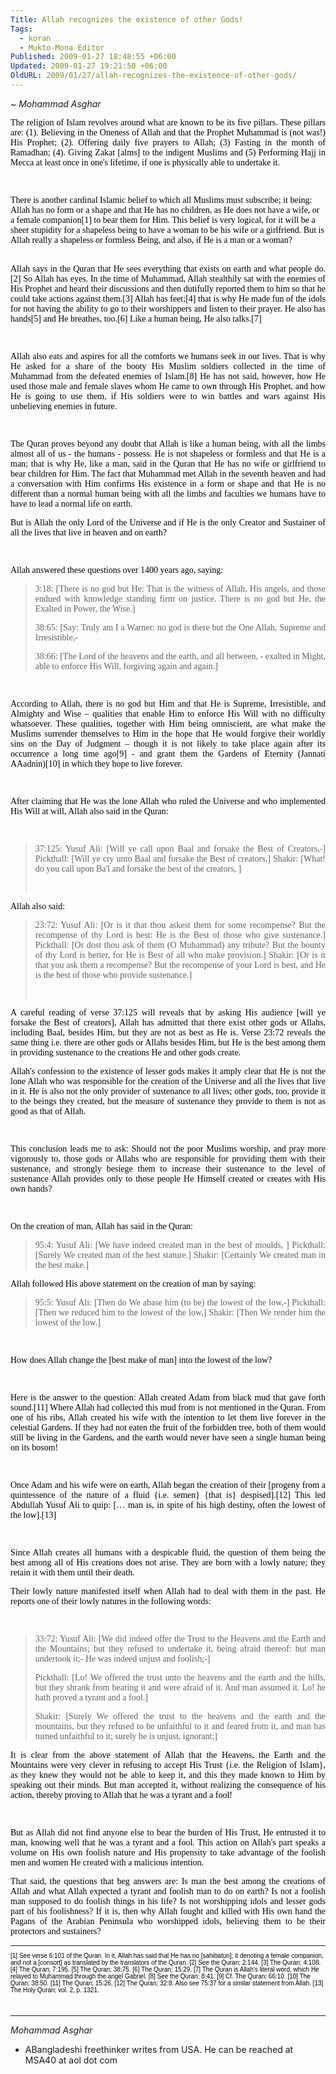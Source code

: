 ```yaml
---
Title: Allah recognizes the existence of other Gods!
Tags:
  - koran
  - Mukto-Mona Editor
Published: 2009-01-27 18:48:55 +06:00
Updated: 2009-01-27 19:21:50 +06:00
OldURL: 2009/01/27/allah-recognizes-the-existence-of-other-gods/
---
```


~ *Mohammad Asghar*

<div class="ArticleText">
<span style="color: #000000; font-family: Verdana;"><font id="role_document" face="Verdana" color="#000000">
<div class="ArticleText">
<p align="justify">The religion of Islam revolves around what are known to be its <span id="lw_1233059793_1" class="yshortcuts">five pillars</span>. These pillars are: (1). Believing in the Oneness of <span id="lw_1233059793_2" class="yshortcuts">Allah</span> and that the Prophet Muhammad is (not was!) His Prophet; (2). Offering daily five prayers to Allah; (3) Fasting in the month of Ramadhan; (4). Giving Zakat [alms] to the indigent Muslims and (5) Performing <span id="lw_1233059793_3" class="yshortcuts">Hajj</span> in Mecca at least once in one's lifetime, if one is physically able to undertake it.</p>
<p align="justify"> </p>

<dl>
<div><dt>There is another cardinal Islamic belief to which all Muslims must subscribe; it being: Allah has no form or a shape and that He has no children, as He does not have a wife, or a female companion[1] to bear them for Him. This belief is very logical, for it will be a sheer stupidity for a shapeless being to have a woman to be his wife or a girlfriend. But is Allah really a shapeless or formless Being, and also, if He is a man or a woman? </dt></div>
<div><dt> </dt></div>
</dl>
<p align="justify">Allah says in the <span id="lw_1233059793_4" class="yshortcuts">Quran</span> that He sees everything that exists on earth and what people do.[2] So Allah has eyes. In the time of Muhammad, Allah stealthily sat with the enemies of His Prophet and heard their discussions and then dutifully reported them to him so that he could take actions against them.[3] Allah has feet;[4] that is why He made fun of the idols for not having the ability to go to their worshippers and listen to their prayer. He also has hands[5] and He breathes, too.[6] Like a human being, He also talks.[7]</p>
<p align="justify"> </p>
<p align="justify">Allah also eats and aspires for all the comforts we humans seek in our lives. That is why He asked for a share of the booty His Muslim soldiers collected in the time of Muhammad from the defeated enemies of Islam.[8] He has not said, however, how He used those male and female slaves whom He came to own through His Prophet, and how He is going to use them, if His soldiers were to win battles and wars against His unbelieving enemies in future.</p>
<p align="justify"> </p>
<p align="justify">The Quran proves beyond any doubt that Allah is like a human being, with all the limbs almost all of us - the humans - possess. He is not shapeless or formless and that He is a man; that is why He, like a man, said in the Quran that He has no wife or girlfriend to bear children for Him. The fact that Muhammad met Allah in the seventh heaven and had a conversation with Him confirms His existence in a form or shape and that He is no different than a normal human being with all the limbs and faculties we humans have to have to lead a normal life on earth.</p>
<p align="justify">But is Allah the only <span id="lw_1233059793_5" class="yshortcuts">Lord of the Universe</span> and if He is the only Creator and Sustainer of all the lives that live in heaven and on earth?</p>
<p align="justify"> </p>

<p align="justify">Allah answered these questions over 1400 years ago, saying:
 
<blockquote>
<p align="justify">3:18: [There is no god but He: That is the witness of Allah, His angels, and those endued with knowledge standing firm on justice. There is no god but He, the Exalted in Power, the Wise.]
 

<p align="justify">38:65: [Say: Truly am I a Warner: no <span id="lw_1233059793_6" class="yshortcuts">god is there</span> but the One Allah, Supreme and Irresistible,-
 

<p align="justify">38:66: [The Lord of the heavens and the earth, and all between, - exalted in Might, able to enforce His Will, forgiving again and again.]
 </blockquote>
<p align="justify"> </p>
<p align="justify">According to Allah, there is no god but Him and that He is Supreme, Irresistible, and Almighty and Wise – qualities that enable Him to enforce His Will with no difficulty whatsoever. These qualities, together with Him being omniscient, are what make the Muslims surrender themselves to Him in the hope that He would forgive their worldly sins on the Day of Judgment – though it is not likely to take place again after its occurrence a long time ago[9] - and grant them the Gardens of Eternity (Jannati AAadnin)[10] in which they hope to live forever.</p>
<p align="justify"> </p>
<p align="justify">After claiming that He was the lone Allah who ruled the Universe and who implemented His Will at will, Allah also said in the Quran:</p>
<p align="justify"> </p>

<blockquote>
<p align="justify">37:125:
Yusuf Ali: [Will ye call upon <span id="lw_1233059793_7" class="yshortcuts">Baal</span> and forsake the Best of Creators,-]
Pickthall: [Will ye cry unto Baal and forsake the Best of creators,]
Shakir: [What! do you call upon Ba'l and forsake the best of the creators, ]
<p align="justify"> </p>
</blockquote>
<p align="justify">Allah also said:
 
<blockquote>
<p align="justify">23:72:
Yusuf Ali: [Or is it that thou askest them for some recompense? But the recompense of thy Lord is best: He is the Best of those who give sustenance.]
Pickthall: [Or dost thou ask of them (O Muhammad) any tribute? But the bounty of thy Lord is better, for He is Best of all who make provision.]
Shakir: [Or is it that you ask them a recompense? But the recompense of your Lord is best, and He is the best of those who provide sustenance.]
<p align="justify"> </p>
</blockquote>
<p align="justify">A careful reading of verse 37:125 will reveals that by asking His audience [will ye forsake the Best of creators], Allah has admitted that there exist other gods or Allahs, including Baal, besides Him, but they are not as best as He is. Verse 23:72 reveals the same thing i.e. there are other gods or Allahs besides Him, but He is the best among them in providing sustenance to the creations He and other gods create.
 
<p align="justify">Allah's confession to the existence of <span id="lw_1233059793_8" class="yshortcuts">lesser gods</span> makes it amply clear that He is not the lone Allah who was responsible for the creation of the Universe and all the lives that live in it. He is also not the only provider of sustenance to all lives; other gods, too, provide it to the beings they created, but the measure of sustenance they provide to them is not as good as that of Allah.</p>
<p align="justify"> </p>
<p align="justify">This conclusion leads me to ask: Should not the poor Muslims worship, and pray more vigorously to, those gods or Allahs who are responsible for providing them with their sustenance, and strongly besiege them to increase their sustenance to the level of sustenance Allah provides only to those people He Himself created or creates with His own hands?</p>
<p align="justify"> </p>
<p align="justify">On the <span id="lw_1233059793_9" class="yshortcuts">creation of man</span>, Allah has said in the Quran:</p>

<blockquote>
<p align="justify">95:4:
Yusuf Ali: [We have indeed created man in the best of moulds, ]
Pickthall: [Surely We created man of the best stature.]
Shakir: [Certainly We created man in the best make.]
 </blockquote>
<p align="justify">Allah followed His above statement on the creation of man by saying:
 
<blockquote>
<p align="justify">95:5:
Yusuf Ali: [Then do We abase him (to be) the lowest of the low,-]
Pickthall: [Then we reduced him to the lowest of the low,]
Shakir: [Then We render him the lowest of the low.]
 </blockquote>
<p align="justify"> </p>
<p align="justify">How does Allah change the [best make of man] into the lowest of the low?</p>

<p align="justify">
 
<p align="justify">Here is the answer to the question: Allah created Adam from black mud that gave forth sound.[11] Where Allah had collected this mud from is not mentioned in the Quran. From one of his ribs, Allah created his wife with the intention to let them live forever in the celestial Gardens. If they had not eaten the fruit of the forbidden tree, both of them would still be living in the Gardens, and the earth would never have seen a single human being on its bosom!</p>
<p align="justify"> </p>
<p align="justify">Once Adam and his wife were on earth, Allah began the creation of their [progeny from a quintessence of the nature of a fluid {i.e. semen} {that is} despised].[12] This led <span id="lw_1233059793_10" class="yshortcuts">Abdullah Yusuf Ali</span> to quip: [… man is, in spite of his high destiny, often the lowest of the low].[13]</p>
<p align="justify"> </p>
<p align="justify">Since Allah creates all humans with a despicable fluid, the question of them being the best among all of His creations does not arise. They are born with a lowly nature; they retain it with them until their death.</p>
<p align="justify">Their lowly nature manifested itself when Allah had to deal with them in the past. He reports one of their lowly natures in the following words:</p>
<p align="justify"> </p>

<blockquote>
<p align="justify">33:72:
Yusuf Ali: [We did indeed offer the Trust to the Heavens and the Earth and the Mountains; but they refused to undertake it, being afraid thereof: but man undertook it;- He was indeed unjust and foolish;-]
<p align="justify">Pickthall: [Lo! We offered the trust unto the heavens and the earth and the hills, but they shrank from bearing it and were afraid of it. And man assumed it. Lo! he hath proved a tyrant and a fool.]</p>

<p align="justify">Shakir: [Surely We offered the trust to the heavens and the earth and the mountains, but they refused to be unfaithful to it and feared from it, and man has turned unfaithful to it; surely he is unjust, ignorant;]
 </blockquote>
<p align="justify">It is clear from the above statement of Allah that the Heavens, the Earth and the Mountains were very clever in refusing to accept His Trust {i.e. the Religion of Islam}, as they knew they would not be able to keep it, and this they made known to Him by speaking out their minds. But man accepted it, without realizing the consequence of his action, thereby proving to Allah that he was a tyrant and a fool!</p>
<p align="justify"> </p>

<p align="justify">But as Allah did not find anyone else to bear the burden of His Trust, He entrusted it to man, knowing well that he was a tyrant and a fool. This action on Allah's part speaks a volume on His own foolish nature and His propensity to take advantage of the foolish men and women He created with a malicious intention.
 
<p align="justify">That said, the questions that beg answers are: Is man the best among the creations of Allah and what Allah expected a tyrant and foolish man to do on earth? Is not a foolish man supposed to do <span id="lw_1233059793_11" class="yshortcuts">foolish things</span> in his life? Is not worshipping idols and lesser gods part of his foolishness? If it is, then why Allah fought and killed with His own hand the Pagans of the Arabian Peninsula who worshipped idols, believing them to be their protectors and sustainers?</p>

</div>
</font></span>
<div class="ArticleText"><span style="font-size: x-small; color: #000000; font-family: Arial;"><hr />
<p class="SmallText">
[1] See verse 6:101 of the Quran. In it, Allah has said that He has no [sahibatun]; it denoting a female companion, and not a [consort] as translated by the translators of the Quran.
[2] See the Quran; 2:144.
[3] The Quran; 4:108.
[4] The Quran; 7:195.
[5] The Quran; 38:75.
[6] The Quran; 15:29.
[7] The Quran is Allah's literal word, which He relayed to Muhammad through the <span id="lw_1233059793_12" class="yshortcuts">angel Gabriel</span>.
[8] See the Quran; 8:41.
[9] Cf. The Quran; 66:10.
[10] The Quran; 38:50.
[11] The Quran; 15:26.
[12] The Quran; 32:8. Also see 75:37 for a similar statement from Allah.
[13] The <span id="lw_1233059793_13" class="yshortcuts">Holy Quran</span>; vol. 2, p. 1321.
<p class="SmallText"> </p>

</span></div>
</div>

----
*Mohammad Asghar* 
- ABangladeshi freethinker writes from USA. He can be reached at MSA40 at aol dot com
